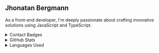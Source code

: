 ## <div>Jhonatan Bergmann</div>

As a front-end developer, I'm deeply passionate about crafting innovative solutions using JavaScript and TypeScript.
 
<details>
 <summary>Contact Badges</summary>
  
  [![Linkedin Badge](https://img.shields.io/badge/-jhonatan--bergmann-white?style=for-the-badge&logo=Linkedin&logoColor=black&link=https://www.linkedin.com/in/jhonatan-bergmann/)](https://www.linkedin.com/in/jhonatan-bergmann/) 
  
</details>

<details>
  <summary>GitHub Stats</summary>
  <img src="https://github-readme-stats.vercel.app/api?username=jhonbergmann&&show_icons=true&title_color=222222&icon_color=03A87C&text_color=333333&bg_color=ffffff">
</details>

<details>
  <summary>Languages Used</summary>
  <img src="https://github-readme-stats.vercel.app/api/top-langs/?username=jhonbergmann&layout=compact&bg_color=ffffff&text_color=333333">
</details>

<!--
**JhonatanBergmann/JhonatanBergmann** is a ✨ _special_ ✨ repository because its `README.md` (this file) appears on your GitHub profile.

Here are some ideas to get you started:
- 🔭 I’m currently working on ...
- 👯 I’m looking to collaborate on ...
- 🤔 I’m looking for help with ...
- 😄 Pronouns: ...
- ⚡ Fun fact: ...
-->
